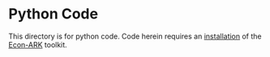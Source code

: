 # Python Code

This directory is for python code. Code herein requires an [installation](https://hark.readthedocs.io/en/latest/quick-start.html) of the [Econ-ARK](https://econ-ark.org) toolkit.


